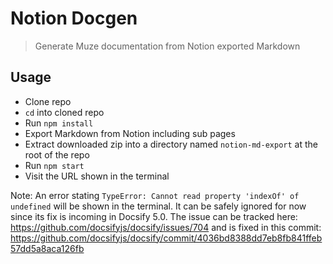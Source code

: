 # Notion Docgen
> Generate Muze documentation from Notion exported Markdown

## Usage
- Clone repo
- `cd` into cloned repo
- Run `npm install`
- Export Markdown from Notion including sub pages
- Extract downloaded zip into a directory named `notion-md-export` at the root of the repo
- Run `npm start`
- Visit the URL shown in the terminal

Note: An error stating `TypeError: Cannot read property 'indexOf' of undefined` will be shown in the terminal. It can be safely ignored for now since its fix is incoming in Docsify 5.0. The issue can be tracked here:
https://github.com/docsifyjs/docsify/issues/704 and is fixed in this commit: https://github.com/docsifyjs/docsify/commit/4036bd8388dd7eb8fb841ffeb57dd5a8aca126fb
